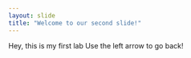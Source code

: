 ```yaml
---
layout: slide
title: "Welcome to our second slide!"
---
```

Hey, this is my first lab
Use the left arrow to go back!
